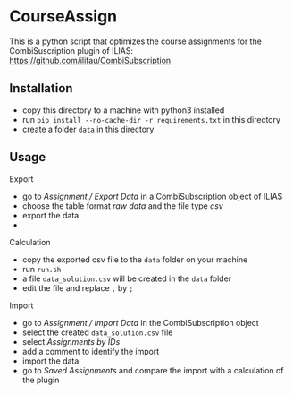 # CourseAssign

This is a python script that optimizes the course assignments for the CombiSuscription plugin of ILIAS:
https://github.com/ilifau/CombiSubscription



## Installation

- copy this directory to a machine with python3 installed
- run `pip install --no-cache-dir -r requirements.txt` in this directory
- create a folder `data` in this directory

## Usage

Export
- go to *Assignment / Export Data* in a CombiSubscription object of ILIAS
- choose the table format *raw data* and the file type *csv*
- export the data
- 
Calculation
- copy the exported csv file to the `data` folder on your machine
- run `run.sh`
- a file `data_solution.csv` will be created in the `data` folder
- edit the file and replace `,` by `;`

Import
- go to *Assignment / Import Data* in the CombiSubscription object
- select the created `data_solution.csv` file
- select *Assignments by IDs*
- add a comment to identify the import
- import the data
- go to *Saved Assignments* and compare the import with a calculation of the plugin